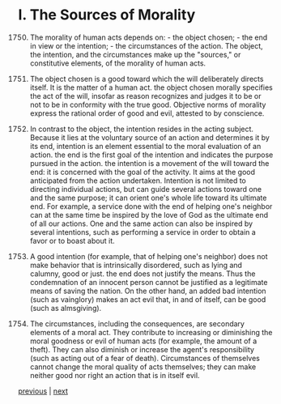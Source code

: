 # I. The Sources of Morality

1750. The morality of human acts depends on: - the object chosen; - the end in view or the intention; - the circumstances of the action. The object, the intention, and the circumstances make up the "sources," or constitutive elements, of the morality of human acts.

1751. The object chosen is a good toward which the will deliberately directs itself. It is the matter of a human act. the object chosen morally specifies the act of the will, insofar as reason recognizes and judges it to be or not to be in conformity with the true good. Objective norms of morality express the rational order of good and evil, attested to by conscience.

1752. In contrast to the object, the intention resides in the acting subject. Because it lies at the voluntary source of an action and determines it by its end, intention is an element essential to the moral evaluation of an action. the end is the first goal of the intention and indicates the purpose pursued in the action. the intention is a movement of the will toward the end: it is concerned with the goal of the activity. It aims at the good anticipated from the action undertaken. Intention is not limited to directing individual actions, but can guide several actions toward one and the same purpose; it can orient one's whole life toward its ultimate end. For example, a service done with the end of helping one's neighbor can at the same time be inspired by the love of God as the ultimate end of all our actions. One and the same action can also be inspired by several intentions, such as performing a service in order to obtain a favor or to boast about it.

1753. A good intention (for example, that of helping one's neighbor) does not make behavior that is intrinsically disordered, such as lying and calumny, good or just. the end does not justify the means. Thus the condemnation of an innocent person cannot be justified as a legitimate means of saving the nation. On the other hand, an added bad intention (such as vainglory) makes an act evil that, in and of itself, can be good (such as almsgiving).

1754. The circumstances, including the consequences, are secondary elements of a moral act. They contribute to increasing or diminishing the moral goodness or evil of human acts (for example, the amount of a theft). They can also diminish or increase the agent's responsibility (such as acting out of a fear of death). Circumstances of themselves cannot change the moral quality of acts themselves; they can make neither good nor right an action that is in itself evil.

[previous](https://github.com/Tenari/non-fiction/blob/master/catechism/__P5Q.md) | [next](https://github.com/Tenari/non-fiction/blob/master/catechism/__P5S.md)